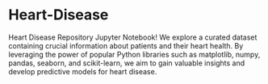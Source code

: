 # Heart-Disease
Heart Disease Repository Jupyter Notebook! We explore a curated dataset containing crucial information about patients and their heart health. By leveraging the power of popular Python libraries such as matplotlib, numpy, pandas, seaborn, and scikit-learn, we aim to gain valuable insights and develop predictive models for heart disease.
